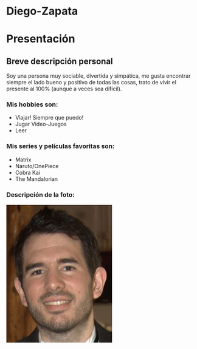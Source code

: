 # Diego-Zapata

# Presentación

## Breve descripción personal
Soy una persona muy sociable, divertida y simpática, me gusta encontrar siempre el lado bueno y positivo de todas las cosas, trato de vivir el presente al 100% (aunque a veces sea difícil).

### Mis hobbies son:
- Viajar! Siempre que puedo!
- Jugar Video-Juegos
- Leer

### Mis series y películas favoritas son:
- Matrix
- Naruto/OnePiece
- Cobra Kai
- The Mandalorian

### Descripción de la foto:
![Diego](Diego_Zapata_Picture.jpg)